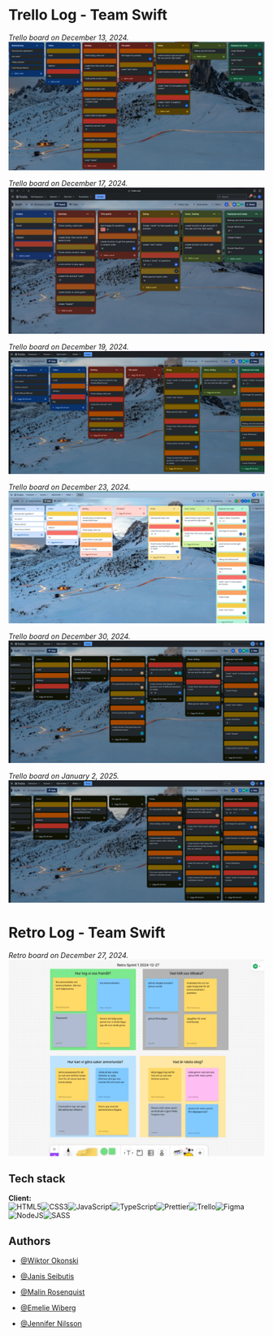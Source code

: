 # Trello Log - Team Swift

_Trello board on December 13, 2024._ ![Trello board on 13.dec.2024](./public/trello-logs/first-sprint.png)

_Trello board on December 17, 2024._ ![Trello board on 17.dec.2024](./public/trello-logs/swift-group-log-17-dec.jpeg)


_Trello board on December 19, 2024._ ![Trello board on 19.dec.2024](./public/trello-logs/swift-group-log-19.png)


_Trello board on December 23, 2024._ ![Trello board on 23.dec.2024](./public/trello-logs/swift-group-log-23-dec.jpg)

_Trello board on December 30, 2024._ ![Trello board on 30.dec.2024](./public/trello-logs/swift-group-log-30-dec.png)

_Trello board on January 2, 2025._ ![Trello board on 2.jan.2025](./public/trello-logs/swift-group-log-2-jan.png)

# Retro Log - Team Swift

_Retro board on December 27, 2024._ ![Retro board on 27.dec.2024](./public/retro-logs/swift-grout-retro-27-dec.jpg)

## Tech stack
**Client:**  <br>![HTML5](https://img.shields.io/badge/html5-%23E34F26.svg?style=for-the-badge&logo=html5&logoColor=white)![CSS3](https://img.shields.io/badge/css3-%231572B6.svg?style=for-the-badge&logo=css3&logoColor=white)![JavaScript](https://img.shields.io/badge/javascript-%23323330.svg?style=for-the-badge&logo=javascript&logoColor=%23F7DF1E)![TypeScript](https://img.shields.io/badge/typescript-%23007ACC.svg?style=for-the-badge&logo=typescript&logoColor=white)![Prettier](https://img.shields.io/badge/prettier-%23F7B93E.svg?style=for-the-badge&logo=prettier&logoColor=black)![Trello](https://img.shields.io/badge/Trello-%23026AA7.svg?style=for-the-badge&logo=Trello&logoColor=white)![Figma](https://img.shields.io/badge/figma-%23F24E1E.svg?style=for-the-badge&logo=figma&logoColor=white)![NodeJS](https://img.shields.io/badge/node.js-6DA55F?style=for-the-badge&logo=node.js&logoColor=white)![SASS](https://img.shields.io/badge/SASS-hotpink.svg?style=for-the-badge&logo=SASS&logoColor=white)

## Authors

- [@Wiktor Okonski](https://github.com/PotoVic)

- [@Janis Seibutis](https://github.com/JanisSeibutis)

- [@Malin Rosenquist](https://github.com/MalinRosenquist)

- [@Emelie Wiberg](https://github.com/Erm0es)

- [@Jennifer Nilsson](https://github.com/ynnxj)